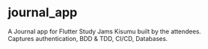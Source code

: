 # journal_app
A Journal app for Flutter Study Jams Kisumu built by the attendees. Captures authentication, BDD &amp; TDD, CI/CD, Databases.
